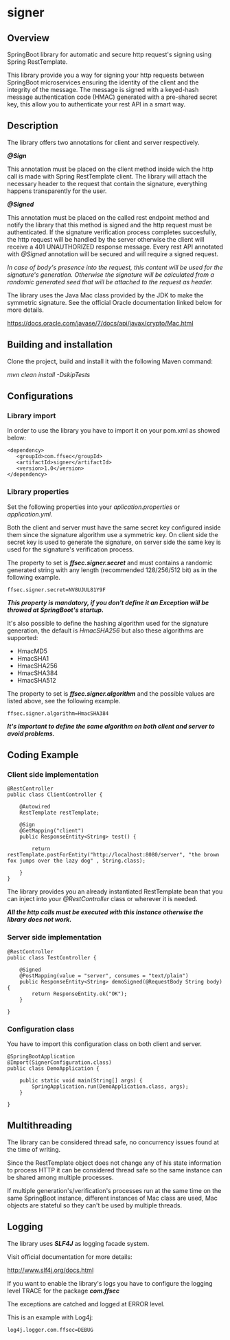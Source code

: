 # signer

## Overview

SpringBoot library for automatic and secure http request's signing using Spring RestTemplate.

This library provide you a way for signing your http requests between SpringBoot microservices ensuring the identity of the client and the integrity of the message.
The message is signed with a keyed-hash message authentication code (HMAC) generated with a pre-shared secret key, this allow you to authenticate your rest API in a smart way.

## Description

The library offers two annotations for client and server respectively.

***@Sign***

This annotation must be placed on the client method inside wich the http call is made with Spring RestTemplate client.
The library will attach the necessary header to the request that contain the signature, everything happens transparently for the user.

***@Signed***

This annotation must be placed on the called rest endpoint method and notify the library that this method is signed and the http request must be authenticated.
If the signature verification process completes succesfully, the http request will be handled by the server otherwise the client will receive a 401 UNAUTHORIZED response message.
Every rest API annotated with *@Signed* annotation will be secured and will require a signed request. 

*In case of body's presence into the request, this content will be used for the signature's generation. Otherwise the signature will be calculated from a randomic generated seed that will be attached to the request as header.*

The library uses the Java Mac class provided by the JDK to make the symmetric signature.
See the official Oracle documentation linked below for more details.

https://docs.oracle.com/javase/7/docs/api/javax/crypto/Mac.html

## Building and installation

Clone the project, build and install it with the following Maven command:

*mvn clean install -DskipTests*


## Configurations

### Library import

In order to use the library you have to import it on your pom.xml as showed below:

```
<dependency>
   <groupId>com.ffsec</groupId>
   <artifactId>signer</artifactId>
   <version>1.0</version>
</dependency>
```

### Library properties

Set the following properties into your *aplication.properties* or *application.yml*.

Both the client and server must have the same secret key configured inside them since the signature algorithm use a symmetric key.
On client side the secret key is used to generate the signature, on server side the same key is used for the signature's verification process.

The property to set is ***ffsec.signer.secret*** and must contains a randomic generated string with any length (recommended 128/256/512 bit) as in the following example.

```
ffsec.signer.secret=NV8UJUL81Y9F
```

***This property is mandatory, if you don't define it an Exception will be throwed at SpringBoot's startup.***

It's also possible to define the hashing algorithm used for the signature generation, the default is *HmacSHA256* but also these algorithms are supported:

- HmacMD5
- HmacSHA1
- HmacSHA256
- HmacSHA384
- HmacSHA512

The property to set is ***ffsec.signer.algorithm*** and the possible values are listed above, see the following example.

```
ffsec.signer.algorithm=HmacSHA384
```

***It's important to define the same algorithm on both client and server to avoid problems.***

## Coding Example


### Client side implementation

```
@RestController
public class ClientController {

    @Autowired
    RestTemplate restTemplate;

    @Sign
    @GetMapping("client")
    public ResponseEntity<String> test() {

        return restTemplate.postForEntity("http://localhost:8080/server", "the brown fox jumps over the lazy dog" , String.class);

    }
}
```

The library provides you an already instantiated RestTemplate bean that you can inject into your *@RestController* class or wherever it is needed.

***All the http calls must be executed with this instance otherwise the library does not work.***


### Server side implementation

```
@RestController
public class TestController {

    @Signed
    @PostMapping(value = "server", consumes = "text/plain")
    public ResponseEntity<String> demoSigned(@RequestBody String body) {
        return ResponseEntity.ok("OK");
    }
    
}
```

### Configuration class 

You have to import this configuration class on both client and server.

```
@SpringBootApplication
@Import(SignerConfiguration.class)
public class DemoApplication {

    public static void main(String[] args) {
        SpringApplication.run(DemoApplication.class, args);
    }

}
```

## Multithreading

The library can be considered thread safe, no concurrency issues found at the time of writing.

Since the RestTemplate object does not change any of his state information to process HTTP it can be considered thread safe so the same instance can be shared among multiple processes.

If multiple generation's/verification's processes run at the same time on the same SpringBoot instance, different instances of Mac class are used, Mac objects are stateful so they can't be used by multiple threads.

## Logging

The library uses ***SLF4J*** as logging facade system.

Visit official documentation for more details:

http://www.slf4j.org/docs.html

If you want to enable the library's logs you have to configure the logging level TRACE for the package ***com.ffsec***

The exceptions are catched and logged at ERROR level.

This is an example with Log4j:

```
log4j.logger.com.ffsec=DEBUG
```
